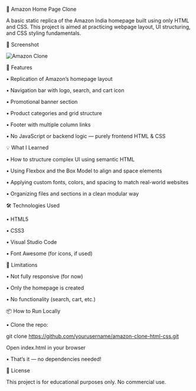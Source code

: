 🛒 Amazon Home Page Clone

A basic static replica of the Amazon India homepage built using only HTML and CSS. This project is aimed at practicing webpage layout, UI structuring, and CSS styling fundamentals.

📸 Screenshot

![Amazon Clone](https://github.com/user-attachments/assets/cb550e25-913c-4d15-b79b-b9f068239089)

📁 Features

•	Replication of Amazon’s homepage layout

•	Navigation bar with logo, search, and cart icon

•	Promotional banner section

•	Product categories and grid structure

•	Footer with multiple column links

•	No JavaScript or backend logic — purely frontend HTML & CSS


💡 What I Learned

•	How to structure complex UI using semantic HTML

•	Using Flexbox and the Box Model to align and space elements

•	Applying custom fonts, colors, and spacing to match real-world websites

•	Organizing files and sections in a clean modular way

🛠️ Technologies Used

•	HTML5

•	CSS3

•	Visual Studio Code

•	Font Awesome (for icons, if used)

🚫 Limitations

•	Not fully responsive (for now)

•	Only the homepage is created

•	No functionality (search, cart, etc.)

📦 How to Run Locally
  
•	Clone the repo:

git clone https://github.com/yourusername/amazon-clone-html-css.git

Open index.html in your browser

•	That’s it — no dependencies needed!

📄 License

This project is for educational purposes only. No commercial use.
